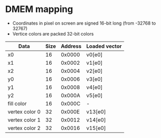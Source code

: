 DMEM mapping
============

- Coordinates in pixel on screen are signed 16-bit long (from -32768 to 32767)
- Vertice colors are packed 32-bit colors

| Data           | Size | Address | Loaded vector |
| -------------- | ---- | ------- | ------------- |
| x0             | 16   | 0x0000  | v0[e0]        |
| x1             | 16   | 0x0002  | v1[e0]        |
| x2             | 16   | 0x0004  | v2[e0]        |
| y0             | 16   | 0x0006  | v3[e0]        |
| y1             | 16   | 0x0008  | v4[e0]        |
| y2             | 16   | 0x000A  | v5[e0]        |
| fill color     | 16   | 0x000C  | -             |
| vertex color 0 | 32   | 0x000E  | v13[e0]       |
| vertex color 1 | 32   | 0x0012  | v14[e0]       |
| vertex color 2 | 32   | 0x0016  | v15[e0]       |
